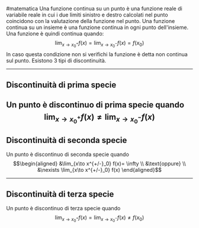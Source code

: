 #matematica 
Una funzione continua su un punto è una funzione reale di variabile reale in cui i due limiti sinistro e destro calcolati nel punto coincidono con la valutazione della funzione nel punto. Una funzione continua su un insieme è una funzione continua in ogni punto dell'insieme.
Una funzione è quindi continua quando:
$$
\lim_{x\to x^+_0} f(x) = \lim_{x\to x^-_0} f(x) = f(x_0)
$$
In caso questa condizione non si verifichi la funzione è detta non continua sul punto.
Esistono 3 tipi di discontinuità.

---
## Discontinuità di prima specie

Un punto è discontinuo di prima specie quando
$$ 
\lim_{x\to x^+_0} f(x) \neq \lim_{x\to x^-_0} f(x)
$$
---
## Discontinuità di seconda specie

Un punto è discontinuo di seconda specie quando
$$\begin{aligned}
&\lim_{x\to x^{+/-}_0} f(x)= \infty \\
&\text{oppure} \\
&\nexists \lim_{x\to x^{+/-}_0} f(x)
\end{aligned}$$

---
## Discontinuità di terza specie

Un punto è discontinuo di terza specie quando
$$
\lim_{x\to x^+_0} f(x) = \lim_{x\to x^-_0} f(x) \neq f(x_0)
$$